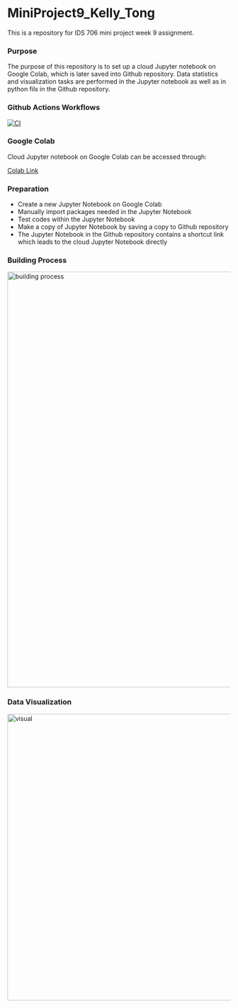 # MiniProject9_Kelly_Tong
This is a repository for IDS 706 mini project week 9 assignment. 

### Purpose
The purpose of this repository is to set up a cloud Jupyter notebook on Google Colab, which is later saved into Github repository. 
Data statistics and visualization tasks are performed in the Jupyter notebook as well as in python fils in the Github repository. 

### Github Actions Workflows 
[![CI](https://github.com/nogibjj/MiniProject9_Kelly_Tong/actions/workflows/cicd.yml/badge.svg)](https://github.com/nogibjj/MiniProject9_Kelly_Tong/actions/workflows/cicd.yml)

### Google Colab

Cloud Jupyter notebook on Google Colab can be accessed through: 

[Colab Link](https://colab.research.google.com/drive/1-TI-YP-ujJUFgtK2EprQK5oKQwW7qgJg?usp=sharing)

### Preparation
- Create a new Jupyter Notebook on Google Colab
- Manually import packages needed in the Jupyter Notebook
- Test codes within the Jupyter Notebook
- Make a copy of Jupyter Notebook by saving a copy to Github repository
- The Jupyter Notebook in the Github repository contains a shortcut link which leads to the cloud Jupyter Notebook directly

### Building Process

<img width="938" alt="building process" src="https://github.com/nogibjj/MiniProject9_Kelly_Tong/assets/142815940/480f87f6-0299-44e9-bbb1-127acf1c4f6d">

### Data Visualization
<img width="647" alt="visual" src="https://github.com/nogibjj/MiniProject9_Kelly_Tong/assets/142815940/19179ee2-aa5e-4947-a8eb-1affc025f51d">
